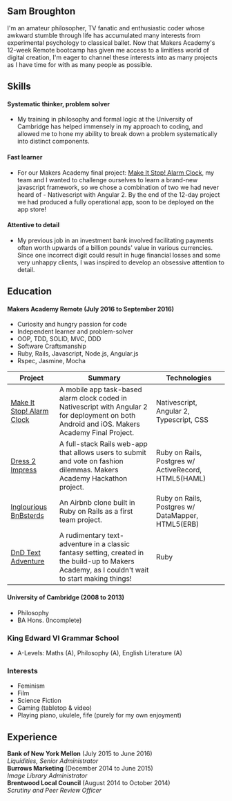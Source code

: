 ## Sam Broughton

I'm an amateur philosopher, TV fanatic and enthusiastic coder whose awkward stumble through life has accumulated many interests from experimental psychology to classical ballet. Now that Makers Academy's 12-week Remote bootcamp has given me access to a limitless world of digital creation, I'm eager to channel these interests into as many projects as I have time for with as many people as possible.

## Skills

#### Systematic thinker, problem solver
- My training in philosophy and formal logic at the University of Cambridge has helped immensely in my approach to coding, and allowed me to hone my ability to break down a problem systematically into distinct components.

#### Fast learner
- For our Makers Academy final project: [Make It Stop! Alarm Clock](https://github.com/MakeItStop/task-based-alarm), my team and I wanted to challenge ourselves to learn a brand-new javascript framework, so we chose a combination of two we had never heard of - Nativescript with Angular 2. By the end of the 12-day project we had produced a fully operational app, soon to be deployed on the app store!

#### Attentive to detail
- My previous job in an investment bank involved facilitating payments often worth upwards of a billion pounds' value in various currencies. Since one incorrect digit could result in huge financial losses and some very unhappy clients, I was inspired to develop an obsessive attention to detail.

## Education

#### Makers Academy Remote (July 2016 to September 2016)

- Curiosity and hungry passion for code
- Independent learner and problem-solver
- OOP, TDD, SOLID, MVC, DDD
- Software Craftsmanship
- Ruby, Rails, Javascript, Node.js, Angular.js
- Rspec, Jasmine, Mocha


|Project|Summary|Technologies|
|-------|-------|------------|
|[Make It Stop! Alarm Clock](https://github.com/MakeItStop/task-based-alarm) | A mobile app task-based alarm clock coded in Nativescript with Angular 2 for deployment on both Android and iOS. Makers Academy Final Project. | Nativescript, Angular 2, Typescript, CSS|
|[Dress 2 Impress](https://github.com/jonnymoore12/dress_2_impress)  | A full-stack Rails web-app that allows users to submit and vote on fashion dilemmas. Makers Academy Hackathon project. | Ruby on Rails, Postgres w/ ActiveRecord, HTML5(HAML)  |
|[Inglourious BnBsterds](https://github.com/samjbro/inglourious-BnBsterds)  | An Airbnb clone built in Ruby on Rails as a first team project.  | Ruby on Rails, Postgres w/ DataMapper, HTML5(ERB)  |
|[DnD Text Adventure](https://github.com/samjbro/dndTextAdventure)  | A rudimentary text-adventure in a classic fantasy setting, created in the build-up to Makers Academy, as I couldn't wait to start making things!  | Ruby  |


#### University of Cambridge (2008 to 2013)

- Philosophy
- BA Hons. (Incomplete)

### King Edward VI Grammar School
- A-Levels: Maths (A), Philosophy (A), English Literature (A)

### Interests  
- Feminism
- Film
- Science Fiction
- Gaming (tabletop & video)
- Playing piano, ukulele, fife (purely for my own enjoyment)

## Experience

**Bank of New York Mellon** (July 2015 to June 2016)    
*Liquidities, Senior Administrator*   
**Burrows Marketing** (December 2014 to June 2015)   
*Image Library Administrator*  
**Brentwood Local Council** (August 2014 to October 2014)   
*Scrutiny and Peer Review Officer*
